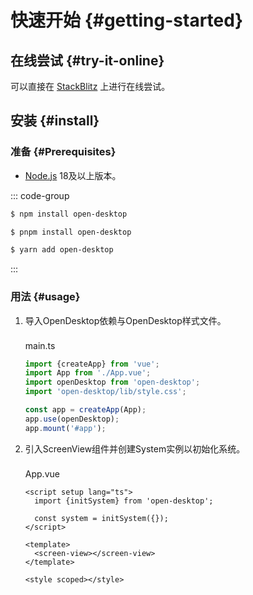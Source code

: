 # 快速开始 {#getting-started}

## 在线尝试 {#try-it-online}

可以直接在 [StackBlitz](https://stackblitz.com/edit/open-desktop-demo) 上进行在线尝试。

## 安装 {#install}

### 准备 {#Prerequisites}

- [Node.js](https://nodejs.org) 18及以上版本。

::: code-group

``` sh [npm]
$ npm install open-desktop
```

``` sh [pnpm]
$ pnpm install open-desktop
```

``` sh [yarn]
$ yarn add open-desktop
```

:::

### 用法 {#usage}

1. 导入OpenDesktop依赖与OpenDesktop样式文件。

   <div class="tip custom-block" style="padding-top: 8px">
         main.ts
   </div>

    ``` ts
    import {createApp} from 'vue';
    import App from './App.vue';
    import openDesktop from 'open-desktop';
    import 'open-desktop/lib/style.css';
    
    const app = createApp(App);
    app.use(openDesktop);
    app.mount('#app');
    ```

2. 引入ScreenView组件并创建System实例以初始化系统。

    <div class="tip custom-block" style="padding-top: 8px">
         App.vue
    </div>

    ``` vue
    <script setup lang="ts">
      import {initSystem} from 'open-desktop';
    
      const system = initSystem({});
    </script>

    <template>
      <screen-view></screen-view>
    </template>

    <style scoped></style>
    ```
